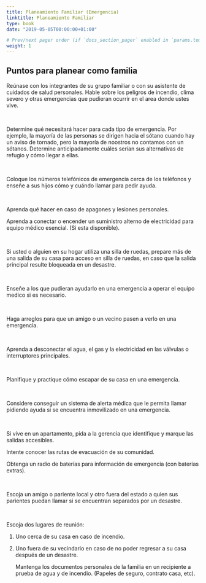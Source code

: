 ```yaml
---
title: Planeamiento Familiar (Emergencia)
linktitle: Planeamiento Familiar
type: book
date: "2019-05-05T00:00:00+01:00"

# Prev/next pager order (if `docs_section_pager` enabled in `params.toml`)
weight: 1
---
```


## Puntos para planear como familia


   Reúnase con los integrantes de su grupo familiar o con su asistente de cuidados  de salud personales. Hable sobre los peligros de incendio, clima severo y otras emergencias que pudieran ocurrir en el area donde ustes vive.

​

   Determine qué necesitará hacer para cada tipo de emergencia. Por ejemplo, la mayoría de las personas se dirigen hacia el sótano cuando hay un aviso de tornado, pero la mayoría de noostros no contamos con un sótanos. Determine anticipadamente cuáles serían sus alternativas de refugio y cómo llegar a ellas.

​

   Coloque los números telefónicos de emergencia cerca de los teléfonos y enseñe a sus hijos cómo y cuándo llamar para pedir ayuda.

​

   Aprenda qué hacer en caso de apagones y lesiones personales.

 

Aprenda a conectar o encender un suministro alterno de electricidad para equipo médico esencial. (Si esta disponible).

​

   Si usted o alguien en su hogar utiliza una silla de ruedas, prepare más de una salida de su casa para acceso en silla de ruedas, en caso que la salida principal resulte bloqueada en un desastre.

​

   Enseñe a los que pudieran ayudarlo en una emergencia a operar el equipo medico si es necesario.

​

   Haga arreglos para que un amigo o un vecino pasen a verlo en una emergencia.

​

   Aprenda a desconectar el agua, el gas y la electricidad en las válvulas o interruptores principales.

​

   Planifique y practique cómo escapar de su casa en una emergencia.

​

   Considere conseguir un sistema de alerta médica que le permita llamar pidiendo ayuda si se encuentra inmovilizado en una emergencia.

​

   Si vive en un apartamento, pida a la gerencia que identifique y marque las salidas accesibles.

 

   Intente conocer las rutas de evacuación de su comunidad.

    

   Obtenga un radio de baterías para información de emergencia (con baterias extras).

​

   Escoja un amigo o pariente local y otro fuera del estado a quien sus parientes puedan llamar si se encuentran separados por un desastre.

​


Escoja dos lugares de reunión:    

1. Uno cerca de su casa en caso de incendio.
2. Uno fuera de su vecindario en caso de no poder regresar a su casa después de un desastre.

 

    Mantenga los documentos personales de la familia en un recipiente a prueba de agua y de incendio. (Papeles de seguro, contrato casa, etc).

